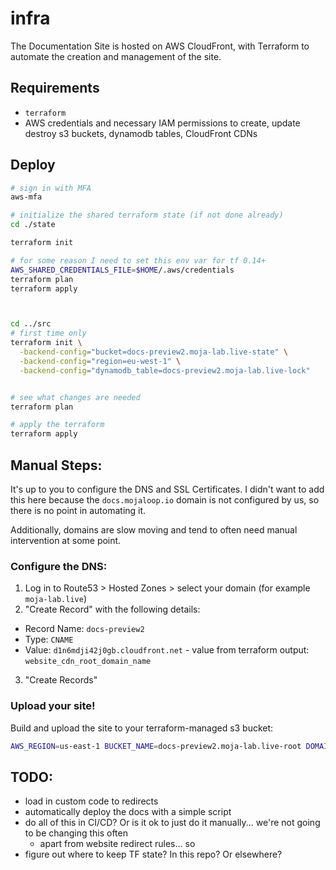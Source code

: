 # infra

The Documentation Site is hosted on AWS CloudFront, with Terraform to automate the creation and management
of the site.

## Requirements

- `terraform`
- AWS credentials and necessary IAM permissions to create, update destroy s3 buckets, dynamodb tables, CloudFront CDNs

## Deploy

```bash
# sign in with MFA
aws-mfa

# initialize the shared terraform state (if not done already)
cd ./state

terraform init

# for some reason I need to set this env var for tf 0.14+
AWS_SHARED_CREDENTIALS_FILE=$HOME/.aws/credentials     
terraform plan
terraform apply



cd ../src
# first time only 
terraform init \
  -backend-config="bucket=docs-preview2.moja-lab.live-state" \
  -backend-config="region=eu-west-1" \
  -backend-config="dynamodb_table=docs-preview2.moja-lab.live-lock"


# see what changes are needed
terraform plan

# apply the terraform
terraform apply
```

## Manual Steps:

It's up to you to configure the DNS and SSL Certificates. I didn't want to add this here 
because the `docs.mojaloop.io` domain is not configured by us, so there is no point in 
automating it.

Additionally, domains are slow moving and tend to often need manual intervention at some point.


### Configure the DNS:

1. Log in to Route53 > Hosted Zones > select your domain (for example `moja-lab.live`)
2. "Create Record" with the following details:
- Record Name: `docs-preview2`
- Type: `CNAME`
- Value: `d1n6mdji42j0gb.cloudfront.net` - value from terraform output: `website_cdn_root_domain_name`
3. "Create Records"


### Upload your site!

Build and upload the site to your terraform-managed s3 bucket:

```bash
AWS_REGION=us-east-1 BUCKET_NAME=docs-preview2.moja-lab.live-root DOMAIN=docs-preview2.moja-lab.live ../scripts/_deploy_preview_s3.sh
```
## TODO:
- load in custom code to redirects
- automatically deploy the docs with a simple script
- do all of this in CI/CD? Or is it ok to just do it manually... we're not going to be changing this often
  - apart from website redirect rules... so 
- figure out where to keep TF state? In this repo? Or elsewhere?
